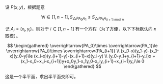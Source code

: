 设 $P(x, y)$，根据题意

$$
\forall i \in [1,n-1],S_{\triangle PA_0A_1}\le S_{\triangle PA_iA_{(i+1)\bmod n}}
$$

记 $A_i=(x_i,y_i)$，则对于 $i\in[1,n-1]$ 有一个方程（为了方便，以下下标默认向 $n$ 取模）。

$$
\begin{gathered}
    \overrightarrow{PA_0}\times \overrightarrow{PA_1}\le \overrightarrow{PA_i}\times \overrightarrow{PA_{i+1}}
    \\
    (x_0-x)(y_1-y)-(x_1-x)(y_0-y)\le (x_i-x)(y_{i+1}-y)-(x_{i+1}-x)(y_i-y)
    \\
    (y_0-y_1+y_{i+1}-y_i)x + (x_1-x_0+x_i-x_{i+1})y+x_0y_1-x_1y_0-x_iy_{i+1}+x_{i+1}y_i\le 0
\end{gathered}
$$

这是一个半平面，求出半平面交即可。